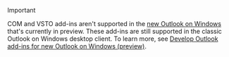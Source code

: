 > [!IMPORTANT]
>
> COM and VSTO add-ins aren't supported in the [new Outlook on Windows](https://insider.office.com/blog/new-outlook-for-windows-available-to-all-office-insiders) that's currently in preview. These add-ins are still supported in the classic Outlook on Windows desktop client. To learn more, see [Develop Outlook add-ins for new Outlook on Windows (preview)](../outlook/one-outlook.md).

